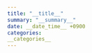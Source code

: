 ```yaml
---
title: "__title__"
summary: "__summary__"
date: __date_time__ +0900
categories:
__categories__
---
```

